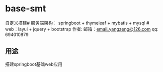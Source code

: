 # base-smt
自定义搭建#
服务端架构： springboot + thymeleaf + mybatis + mysql  #
web：layui + jquery + bootstrap
作者:
	邮箱：email_yangzeng@126.com
	qq: 694010879

## 用途
搭建springboot基础web应用

